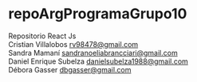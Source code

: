 # repoArgProgramaGrupo10
Repositorio React Js
<br>
Cristian	Villalobos	      rv98478@gmail.com
<br>
Sandra	Mamaní	            sandranoeliabrancciari@gmail.com
<br>
Daniel Enrique 	Subelza 	danielsubelza1988@gmail.com
<br>
Débora	Gasser	           dbgasser@gmail.com

